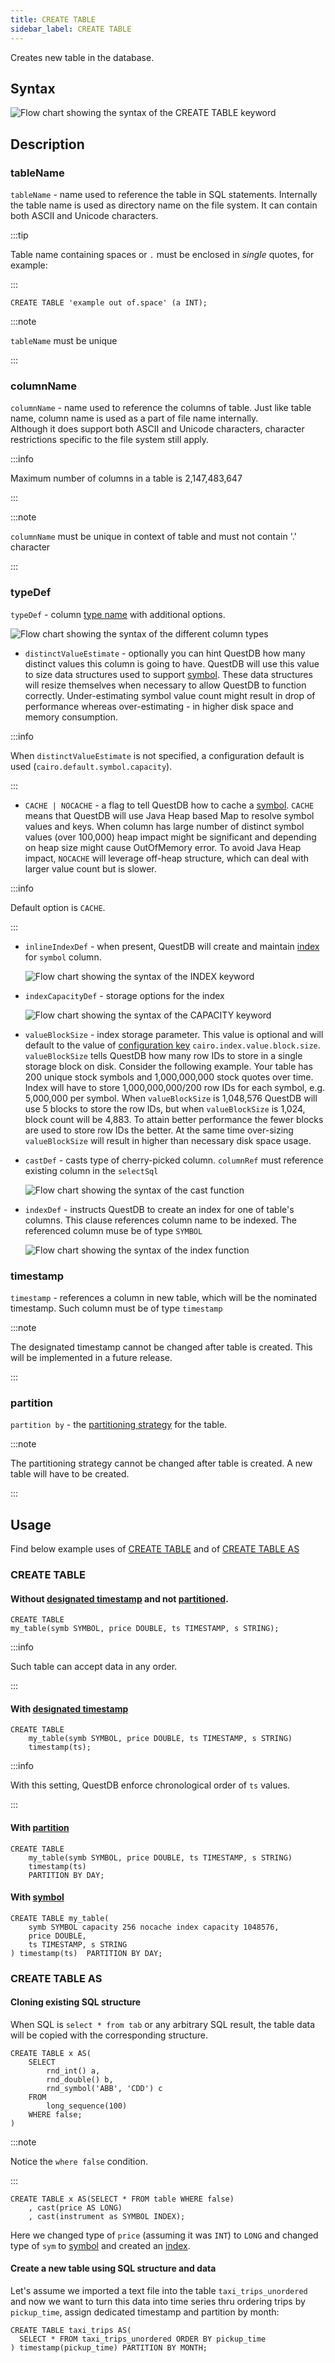 ```yaml
---
title: CREATE TABLE
sidebar_label: CREATE TABLE
---
```


Creates new table in the database.

## Syntax

![Flow chart showing the syntax of the CREATE TABLE keyword](/img/docs/diagrams/createTable.svg)

## Description

### tableName

`tableName` - name used to reference the table in SQL statements. Internally the
table name is used as directory name on the file system. It can contain both
ASCII and Unicode characters.

:::tip

Table name containing spaces or `.` must be enclosed in _single_ quotes, for
example:

:::

```questdb-sql title="Example"
CREATE TABLE 'example out of.space' (a INT);
```

:::note

`tableName` must be unique

:::

### columnName

`columnName` - name used to reference the columns of table. Just like table
name, column name is used as a part of file name internally. \
Although it does support both ASCII and Unicode characters, character restrictions
specific to the file system still apply.

:::info

Maximum number of columns in a table is 2,147,483,647

:::

:::note

`columnName` must be unique in context of table and must not contain '.'
character

:::

### typeDef

`typeDef` - column [type name](reference/sql/datatypes.md) with additional
options.

![Flow chart showing the syntax of the different column types](/img/docs/diagrams/columnTypeDef.svg)

- `distinctValueEstimate` - optionally you can hint QuestDB how many distinct
  values this column is going to have. QuestDB will use this value to size data
  structures used to support [symbol](concept/symbol.md). These data structures
  will resize themselves when necessary to allow QuestDB to function correctly.
  Under-estimating symbol value count might result in drop of performance
  whereas over-estimating - in higher disk space and memory consumption.

:::info

When `distinctValueEstimate` is not specified, a configuration default is used
(`cairo.default.symbol.capacity`).

:::

- `CACHE | NOCACHE` - a flag to tell QuestDB how to cache a
  [symbol](concept/symbol.md). `CACHE` means that QuestDB will use Java Heap
  based Map to resolve symbol values and keys. When column has large number of
  distinct symbol values (over 100,000) heap impact might be significant and
  depending on heap size might cause OutOfMemory error. To avoid Java Heap
  impact, `NOCACHE` will leverage off-heap structure, which can deal with larger
  value count but is slower.

:::info

Default option is `CACHE`.

:::

- `inlineIndexDef` - when present, QuestDB will create and maintain
  [index](concept/indexes.md) for `symbol` column.

  ![Flow chart showing the syntax of the INDEX keyword](/img/docs/diagrams/inlineIndexDef.svg)

- `indexCapacityDef` - storage options for the index

  ![Flow chart showing the syntax of the CAPACITY keyword](/img/docs/diagrams/indexCapacityDef.svg)

- `valueBlockSize` - index storage parameter. This value is optional and will
  default to the value of [configuration key](reference/server-configuration.md)
  `cairo.index.value.block.size`. `valueBlockSize` tells QuestDB how many row
  IDs to store in a single storage block on disk. Consider the following
  example. Your table has 200 unique stock symbols and 1,000,000,000 stock
  quotes over time. Index will have to store 1,000,000,000/200 row IDs for each
  symbol, e.g. 5,000,000 per symbol. When `valueBlockSize` is 1,048,576 QuestDB
  will use 5 blocks to store the row IDs, but when `valueBlockSize` is 1,024,
  block count will be 4,883. To attain better performance the fewer blocks are
  used to store row IDs the better. At the same time over-sizing
  `valueBlockSize` will result in higher than necessary disk space usage.

- `castDef` - casts type of cherry-picked column. `columnRef` must reference
  existing column in the `selectSql`

  ![Flow chart showing the syntax of the cast function](/img/docs/diagrams/castDef.svg)

- `indexDef` - instructs QuestDB to create an index for one of table's columns.
  This clause references column name to be indexed. The referenced column muse
  be of type `SYMBOL`

  ![Flow chart showing the syntax of the index function](/img/docs/diagrams/indexDef.svg)

### timestamp

`timestamp` - references a column in new table, which will be the nominated
timestamp. Such column must be of type `timestamp`

:::note

The designated timestamp cannot be changed after table is created. This will be
implemented in a future release.

:::

### partition

`partition by` - the [partitioning strategy](concept/partitions.md) for the
table.

:::note

The partitioning strategy cannot be changed after table is created. A new table
will have to be created.

:::

## Usage

Find below example uses of [CREATE TABLE](#create-table) and of
[CREATE TABLE AS](#create-table-as)

### CREATE TABLE

#### Without [designated timestamp](concept/designated-timestamp.md) and not [partitioned](concept/partitions.md).

```questdb-sql
CREATE TABLE
my_table(symb SYMBOL, price DOUBLE, ts TIMESTAMP, s STRING);
```

:::info

Such table can accept data in any order.

:::

#### With [designated timestamp](concept/designated-timestamp.md)

```questdb-sql
CREATE TABLE
    my_table(symb SYMBOL, price DOUBLE, ts TIMESTAMP, s STRING)
    timestamp(ts);
```

:::info

With this setting, QuestDB enforce chronological order of `ts` values.

:::

#### With [partition](concept/partitions.md)

```questdb-sql
CREATE TABLE
    my_table(symb SYMBOL, price DOUBLE, ts TIMESTAMP, s STRING)
    timestamp(ts)
    PARTITION BY DAY;
```

#### With [symbol](concept/symbol.md)

```questdb-sql
CREATE TABLE my_table(
    symb SYMBOL capacity 256 nocache index capacity 1048576,
    price DOUBLE,
    ts TIMESTAMP, s STRING
) timestamp(ts)  PARTITION BY DAY;
```

### CREATE TABLE AS

#### Cloning existing SQL structure

When SQL is `select * from tab` or any arbitrary SQL result, the table data will
be copied with the corresponding structure.

```questdb-sql title="Create table as select"
CREATE TABLE x AS(
    SELECT
        rnd_int() a,
        rnd_double() b,
        rnd_symbol('ABB', 'CDD') c
    FROM
        long_sequence(100)
    WHERE false;
)
```

:::note

Notice the `where false` condition.

:::

```questdb-sql title="Clone an existing wide table and change type of cherry-picked columns"
CREATE TABLE x AS(SELECT * FROM table WHERE false)
    , cast(price AS LONG)
    , cast(instrument as SYMBOL INDEX);
```

Here we changed type of `price` (assuming it was `INT`) to `LONG` and changed
type of `sym` to [symbol](concept/symbol.md) and created an
[index](concept/indexes.md).

#### Create a new table using SQL structure and data

Let's assume we imported a text file into the table `taxi_trips_unordered` and
now we want to turn this data into time series thru ordering trips by
`pickup_time`, assign dedicated timestamp and partition by month:

```questdb-sql title="Create table as select with data manipulation"
CREATE TABLE taxi_trips AS(
  SELECT * FROM taxi_trips_unordered ORDER BY pickup_time
) timestamp(pickup_time) PARTITION BY MONTH;
```
